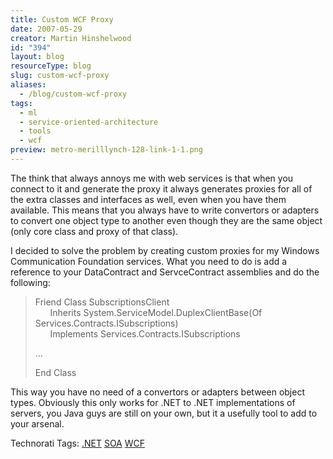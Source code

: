 ```yaml
---
title: Custom WCF Proxy
date: 2007-05-29
creator: Martin Hinshelwood
id: "394"
layout: blog
resourceType: blog
slug: custom-wcf-proxy
aliases:
  - /blog/custom-wcf-proxy
tags:
  - ml
  - service-oriented-architecture
  - tools
  - wcf
preview: metro-merilllynch-128-link-1-1.png
---
```


The think that always annoys me with web services is that when you connect to it and generate the proxy it always generates proxies for all of the extra classes and interfaces as well, even when you have them available. This means that you always have to write convertors or adapters to convert one object type to another even though they are the same object (only core class and proxy of that class).

I decided to solve the problem by creating custom proxies for my Windows Communication Foundation services. What you need to do is add a reference to your DataContract and ServceContract assemblies and do the following:

> Friend Class SubscriptionsClient  
>       Inherits System.ServiceModel.DuplexClientBase(Of Services.Contracts.ISubscriptions)  
>       Implements Services.Contracts.ISubscriptions
>
> ...
>
> End Class

This way you have no need of a convertors or adapters between object types. Obviously this only works for .NET to .NET implementations of servers, you Java guys are still on your own, but it a usefully tool to add to your arsenal.

Technorati Tags: [.NET](http://technorati.com/tags/.NET) [SOA](http://technorati.com/tags/SOA) [WCF](http://technorati.com/tags/WCF)

